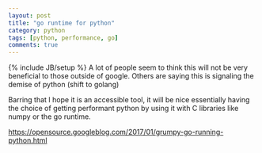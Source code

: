 ```yaml
---
layout: post
title: "go runtime for python"
category: python
tags: [python, performance, go]
comments: true
---
```

{% include JB/setup %}
A lot of people seem to think this will not be very beneficial to those outside of google.  Others are saying this is signaling the demise of python (shift to golang)
  
Barring that I hope it is an accessible tool, it will be nice essentially having the choice of getting performant python by using it with C libraries like numpy or the go runtime.
  
<https://opensource.googleblog.com/2017/01/grumpy-go-running-python.html>

